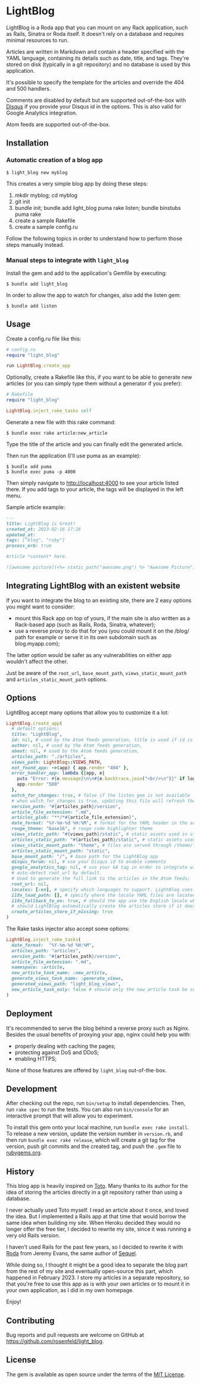 # LightBlog

LightBlog is a Roda app that you can mount on any Rack application, such as Rails, Sinatra or
Roda itself. It doesn't rely on a database and requires minimal resources to run.

Articles are written in Markdown and contain a header specified with the YAML language,
containing its details such as date, title, and tags. They're stored on disk (typically in
a git repository) and no database is used by this application.

It's possible to specify the template for the articles and override the 404 and 500 handlers.

Comments are disabled by default but are supported out-of-the-box with
[Disqus](https://disqus.com/) if you provide your Disqus id in the options. This is also valid
for Google Analytics integration.

Atom feeds are supported out-of-the-box.

## Installation

### Automatic creation of a blog app

    $ light_blog new myblog

This creates a very simple blog app by doing these steps:

1. mkdir myblog; cd myblog
2. git init
3. bundle init; bundle add light\_blog puma rake listen; bundle binstubs puma rake
4. create a sample Rakefile
5. create a sample config.ru

Follow the following topics in order to understand how to perform those steps manually
instead.

### Manual steps to integrate with `light_blog`

Install the gem and add to the application's Gemfile by executing:

    $ bundle add light_blog

In order to allow the app to watch for changes, also add the listen gem:

    $ bundle add listen

## Usage

Create a config.ru file like this:

```ruby
# config.ru
require "light_blog"

run LightBlog.create_app
```

Optionally, create a Rakefile like this, if you want to be able to generate new articles
(or you can simply type them without a generator if you prefer):

```ruby
# Rakefile
require "light_blog"

LightBlog.inject_rake_tasks self
```

Generate a new file with this rake command:

    $ bundle exec rake article:new_article

Type the title of the article and you can finally edit the generated article.

Then run the application (I'll use puma as an example):

    $ bundle add puma
    $ bundle exec puma -p 4000

Then simply navigate to [http://localhost:4000](http://localhost:4000) to see your article
listed there. If you add tags to your article, the tags will be displayed in the left menu.

Sample article example:

```markdown
---
title: LightBlog is Great!
created_at: 2023-02-16 17:26
updated_at:
tags: ["blog", "ruby"]
process_erb: true

Article *content* here.

![awesome picture](<%= static_path("awesome.png") %> "Awesome Picture")
```

## Integrating LightBlog with an existent website

If you want to integrate the blog to an existing site, there are 2 easy options you might want
to consider:

* mount this Rack app on top of yours, if the main site is also written as a Rack-based app
(such as Rails, Roda, Sinatra, whatever);
* use a reverse proxy to do that for you (you could mount it on the /blog/ path for example or
serve it in its own subdomain such as blog.myapp.com);

The latter option would be safer as any vulnerabilities on either app wouldn't affect the other.

Just be aware of the `root_url`, `base_mount_path`, `views_static_mount_path` and
`articles_static_mount_path` options.

## Options

LightBlog accept many options that allow you to customize it a lot:

```ruby
LightBlog.create_app(
  # default options:
  title: "LightBlog",
  id: nil, # used by the Atom feeds generation, title is used if id is nil
  author: nil, # used by the Atom feeds generation,
  about: nil, # used by the Atom feeds generation,
  articles_path: "./articles",
  views_path: LightBlog::VIEWS_PATH,
  not_found_app: ->(app) { app.render "404" },
  error_handler_app: lambda {|app, e|
    puts "Error: #{e.message}\n\n#{e.backtrace.join("<br/>\n")}" if log_errors
    app.render "500"
  },
  watch_for_changes: true, # false if the listen gem is not available
  # when watch_for_changes is true, updating this file will refresh the articles collection:
  version_path: "#{articles_path}/version",
  article_file_extension: ".md",
  articles_glob: "**/*#{article_file_extension}",
  date_format: "%Y-%m-%d %H:%M", # format for the YAML header in the article
  rouge_theme: "base16", # rouge code highlighter theme
  views_static_path: "#{views_path}/static", # static assets used in views
  articles_static_path: "#{articles_path}/static", # static assets used in articles
  views_static_mount_path: "theme", # files are served through /theme/file-path
  articles_static_mount_path: "static",
  base_mount_path: "/", # base path for the LightBlog app
  disqus_forum: nil, # use your Disqus id to enable comments
  google_analytics_tag: nil, # use your GA tag in order to integrate with Google Analytics
  # auto-detect root_url by default.
  # Used to generate the full link to the articles in the Atom feeds:
  root_url: nil,
  locales: [:en], # specify which languages to support. LightBlog uses the i18n gem
  i18n_load_path: [], # specify where the locale YAML files are located
  i18n_fallback_to_en: true, # should the app use the English locale when translation is missing?
  # should LightBlog automatically create the articles store if it doesn't exist?
  create_articles_store_if_missing: true
)
```

The Rake tasks injector also accept some options:

```ruby
LightBlog.inject_rake_tasks(
  date_format:  "%Y-%m-%d %H:%M",
  articles_path: "articles",
  version_path: "#{articles_path}/version",
  article_file_extension: ".md",
  namespace: :article,
  new_article_task_name: :new_article,
  generate_views_task_name: :generate_views,
  generated_views_path: "light_blog_views",
  new_article_task_only: false # should only the new_article task be supported?
)
```


## Deployment

It's recommended to serve the blog behind a reverse proxy such as Nginx. Besides the usual
benefits of proxying your app, nginx could help you with:

* properly dealing with caching the pages;
* protecting against DoS and DDoS;
* enabling HTTPS;

None of those features are offered by `light_blog` out-of-the-box.

## Development

After checking out the repo, run `bin/setup` to install dependencies. Then, run `rake spec` to
run the tests. You can also run `bin/console` for an interactive prompt that will allow you to
experiment.

To install this gem onto your local machine, run `bundle exec rake install`. To release a new
version, update the version number in `version.rb`, and then run `bundle exec rake release`,
which will create a git tag for the version, push git commits and the created tag, and push
the `.gem` file to [rubygems.org](https://rubygems.org).

## History

This blog app is heavily inspired on [Toto](https://github.com/cloudhead/toto). Many thanks to
its author for the idea of storing the articles directly in a git repository rather than using
a database.

I never actually used Toto myself. I read an article about it once, and loved the idea. But I
implemented a Rails app at that time that would borrow the same idea when building my site.
When Heroku decided they would no longer offer the free tier, I decided to rewrite my site,
since it was running a very old Rails version.

I haven't used Rails for the past few years, so I decided to rewrite it with
[Roda](https://github.com/jeremyevans/roda) from Jeremy Evans, the same author of
[Sequel](https://sequel.jeremyevans.net/).

While doing so, I thought it might be a good idea to separate the blog part from the rest of my
site and eventually open-source this part, which happened in February 2023. I store my articles
in a separate repository, so that you're free to use this app as is with your own articles
or to mount it in your own application, as I did in my own homepage.

Enjoy!

## Contributing

Bug reports and pull requests are welcome on GitHub at https://github.com/rosenfeld/light_blog.

## License

The gem is available as open source under the terms of the [MIT License](https://opensource.org/licenses/MIT).
